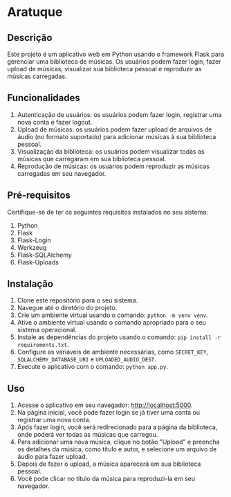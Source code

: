 # Aratuque

## Descrição

Este projeto é um aplicativo web em Python usando o framework Flask para gerenciar uma biblioteca de músicas. Os usuários podem fazer login, fazer upload de músicas, visualizar sua biblioteca pessoal e reproduzir as músicas carregadas.

## Funcionalidades

1. Autenticação de usuários: os usuários podem fazer login, registrar uma nova conta e fazer logout.
2. Upload de músicas: os usuários podem fazer upload de arquivos de áudio (no formato suportado) para adicionar músicas à sua biblioteca pessoal.
3. Visualização da biblioteca: os usuários podem visualizar todas as músicas que carregaram em sua biblioteca pessoal.
4. Reprodução de músicas: os usuários podem reproduzir as músicas carregadas em seu navegador.

## Pré-requisitos

Certifique-se de ter os seguintes requisitos instalados no seu sistema:

1. Python
2. Flask
3. Flask-Login
4. Werkzeug
5. Flask-SQLAlchemy
6. Flask-Uploads

## Instalação

1. Clone este repositório para o seu sistema.
2. Navegue até o diretório do projeto.
3. Crie um ambiente virtual usando o comando: `python -m venv venv`.
4. Ative o ambiente virtual usando o comando apropriado para o seu sistema operacional.
5. Instale as dependências do projeto usando o comando: `pip install -r requirements.txt`.
6. Configure as variáveis de ambiente necessárias, como `SECRET_KEY`, `SQLALCHEMY_DATABASE_URI` e `UPLOADED_AUDIO_DEST`.
7. Execute o aplicativo com o comando: `python app.py`.

## Uso

1. Acesse o aplicativo em seu navegador: [http://localhost:5000](http://localhost:5000).
2. Na página inicial, você pode fazer login se já tiver uma conta ou registrar uma nova conta.
3. Após fazer login, você será redirecionado para a página da biblioteca, onde poderá ver todas as músicas que carregou.
4. Para adicionar uma nova música, clique no botão "Upload" e preencha os detalhes da música, como título e autor, e selecione um arquivo de áudio para fazer upload.
5. Depois de fazer o upload, a música aparecerá em sua biblioteca pessoal.
6. Você pode clicar no título da música para reproduzi-la em seu navegador.
